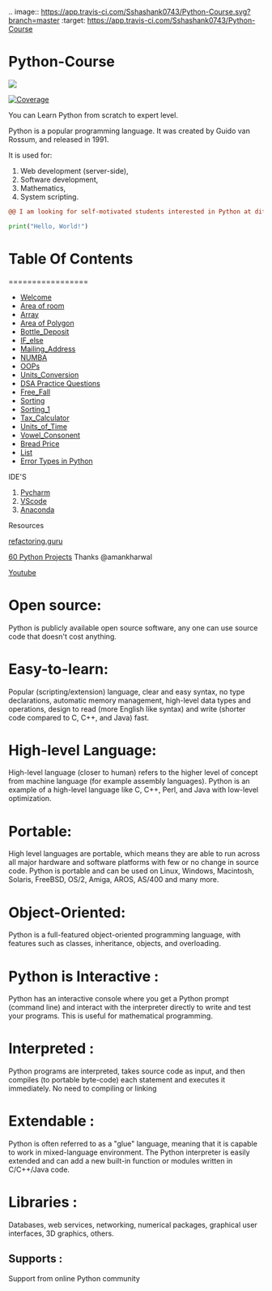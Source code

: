 .. image:: https://app.travis-ci.com/Sshashank0743/Python-Course.svg?branch=master
   :target: https://app.travis-ci.com/Sshashank0743/Python-Course

# Python-Course

![](https://media.giphy.com/media/FBZbjL8WFnV4K7oazM/giphy.gif)

<a href="https://codecov.io/gh/tiangolo/fastapi" target="_blank">
    <img src="https://img.shields.io/badge/Python-darkblue.svg?style=flat&logo=python&logoColor=white" alt="Coverage">
</a>


You can Learn Python from scratch to expert level.

Python is a popular programming language. It was created by Guido van Rossum, and released in 1991.

It is used for:

1. Web development (server-side),
2. Software development,
3. Mathematics,
4. System scripting.

```diff
@@ I am looking for self-motivated students interested in Python at different levels! @@
```

```python
print("Hello, World!")

```

# Table Of Contents
=================

- [Welcome](https://github.com/Sshashank0743/Python-Course/blob/master/Hello/Hello%2C%20user.ipynb)
- [Area of room](https://github.com/Sshashank0743/Python-Course/blob/master/Area/Aea%20of%20Room.ipynb)
- [Array](https://github.com/Sshashank0743/Python-Course/tree/master/Array)
- [Area of Polygon](https://github.com/Sshashank0743/Python-Course/blob/master/Area_of_Polygon/Area_Of_Regular_Polygon.ipynb)
- [Bottle_Deposit](https://github.com/Sshashank0743/Python-Course/blob/master/Bottle_Deposit_Amount/Bottle%20Deposits.ipynb)
- [IF_else](https://github.com/Sshashank0743/Python-Course/tree/master/IF_else)
- [Mailing_Address](https://github.com/Sshashank0743/Python-Course/blob/master/Email-Address/EMail%20.ipynb)
- [NUMBA](https://github.com/Sshashank0743/Python-Course/tree/master/NUMBA)
- [OOPs](https://github.com/Sshashank0743/Python-Course/tree/master/OOPs)
- [Units_Conversion](https://github.com/Sshashank0743/Python-Course/blob/master/Unit_Conversion/Height_Units_Conversion.ipynb)
- [DSA Practice Questions](https://github.com/Sshashank0743/Python-Course/tree/master/ipynb-Files)
- [Free_Fall](https://github.com/Sshashank0743/Python-Course/blob/master/Free_Fall/Free_Fall.ipynb)
- [Sorting](https://github.com/Sshashank0743/Python-Course/blob/master/Sort_Integers/Sort%20Integers.ipynb)
- [Sorting_1](https://github.com/Sshashank0743/Python-Course/blob/master/Sum_of_Integers/Sum_Of_n_Positive_Integers.ipynb)
- [Tax_Calculator](https://github.com/Sshashank0743/Python-Course/blob/master/Tax_calculator/Tax_Tip_Calculator.ipynb)
- [Units_of_Time](https://github.com/Sshashank0743/Python-Course/blob/master/Units_of_time/Units%20of%20Time.ipynb)
- [Vowel_Consonent](https://github.com/Sshashank0743/Python-Course/blob/master/Vowel_Consonant/Vowel_or_Consonant.ipynb)
- [Bread Price](https://github.com/Sshashank0743/Python-Course/blob/master/Bread%20Price/Bread_Price.ipynb)
- [List](https://github.com/Sshashank0743/Python-Course/tree/master/List)
- [Error Types in Python](https://github.com/Sshashank0743/Python-Course/tree/master/Types_of_errors)

IDE'S 
1. [Pycharm](https://www.jetbrains.com/pycharm/download/#section=windows)
2. [VScode](https://code.visualstudio.com/download)
3. [Anaconda](https://www.anaconda.com/products/distribution)


Resources

[refactoring.guru](https://refactoring.guru/design-patterns/python)

[60 Python Projects](https://medium.com/coders-camp/60-python-projects-with-source-code-919cd8a6e512)    Thanks @amankharwal

[Youtube](https://www.youtube.com/watch?v=yVlMaynpaO8&t=51s)

# Open source:
Python is publicly available open source software, any one can use source code that doesn't cost anything.

# Easy-to-learn: 
Popular (scripting/extension) language, clear and easy syntax, no type declarations, automatic memory management, high-level data types and operations, design to read (more English like syntax) and write (shorter code compared to C, C++, and Java) fast.

# High-level Language:
High-level language (closer to human) refers to the higher level of concept from machine language (for example assembly languages). Python is an example of a high-level language like C, C++, Perl, and Java with low-level optimization.

# Portable:
High level languages are portable, which means they are able to run across all major hardware and software platforms with few or no change in source code. Python is portable and can be used on Linux, Windows, Macintosh, Solaris, FreeBSD, OS/2, Amiga, AROS, AS/400 and many more.

# Object-Oriented: 
Python is a full-featured object-oriented programming language, with features such as classes, inheritance, objects, and overloading.

# Python is Interactive :
Python has an interactive console where you get a Python prompt (command line) and interact with the interpreter directly to write and test your programs. This is useful for mathematical programming.

# Interpreted : 
Python programs are interpreted, takes source code as input, and then compiles (to portable byte-code) each statement and executes it immediately. No need to compiling or linking

# Extendable : 
Python is often referred to as a "glue" language, meaning that it is capable to work in mixed-language environment. The Python interpreter is easily extended and can add a new built-in function or modules written in C/C++/Java code.

# Libraries : 
Databases, web services, networking, numerical packages, graphical user interfaces, 3D graphics, others.

## Supports :
Support from online Python community
